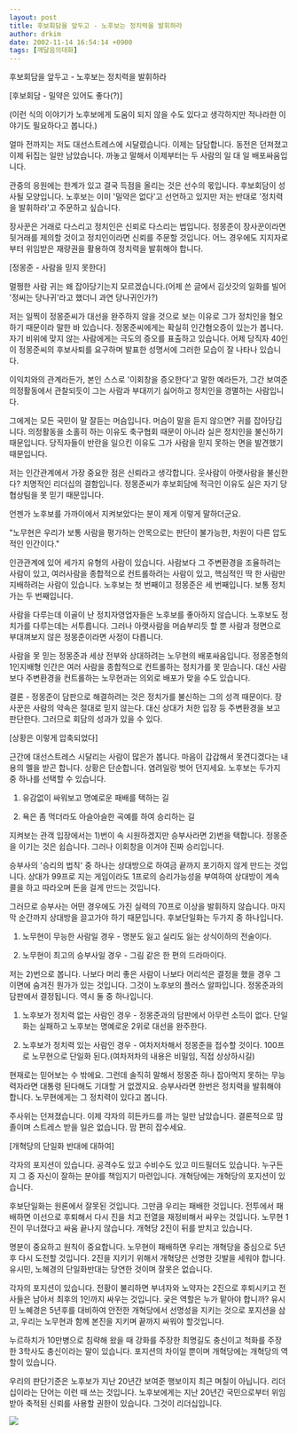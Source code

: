```yaml
---
layout: post
title: 후보회담을 앞두고 - 노후보는 정치력을 발휘하라
author: drkim
date: 2002-11-14 16:54:14 +0900
tags: [깨달음의대화]
---
```

후보회담을 앞두고 - 노후보는 정치력을 발휘하라
  

  
[후보회담 - 밀약은 있어도 좋다(?)]
  
(이런 식의 이야기가 노후보에게 도움이 되지 않을 수도 있다고 생각하지만 적나라한 이야기도 필요하다고 봅니다.)
  

  
얼마 전까지는 저도 대선스트레스에 시달렸습니다. 이제는 담담합니다. 동전은 던져졌고 이제 뒤집는 일만 남았습니다. 까놓고 말해서 이제부터는 두 사람의 일 대 일 배포싸움입니다.
  

  
관중의 응원에는 한계가 있고 결국 득점을 올리는 것은 선수의 몫입니다. 후보회담이 성사될 모양입니다. 노후보는 이미 '밀약은 없다'고 선언하고 있지만 저는 반대로 '정치력을 발휘하라'고 주문하고 싶습니다.
  

  
장사꾼은 거래로 다스리고 정치인은 신뢰로 다스리는 법입니다. 정몽준이 장사꾼이라면 뒷거래를 제의할 것이고 정치인이라면 신뢰를 주문할 것입니다. 어느 경우에도 지지자로부터 위임받은 재량권을 활용하여 정치력을 발휘해야 합니다.
  

  

  
[정몽준 - 사람을 믿지 못한다]
  
멀쩡한 사람 귀는 왜 잡아당기는지 모르겠습니다.(어제 쓴 글에서 김삿갓의 일화를 빌어 '정씨는 당나귀'라고 했더니 과연 당나귀인가?)
  

  
저는 일찍이 정몽준씨가 대선을 완주하지 않을 것으로 보는 이유로 그가 정치인을 혐오하기 때문이라 말한 바 있습니다. 정몽준씨에게는 확실히 인간혐오증이 있는가 봅니다. 자기 비위에 맞지 않는 사람에게는 극도의 증오를 표출하고 있습니다. 어제 당직자 40인이 정몽준씨의 후보사퇴를 요구하며 발표한 성명서에 그러한 모습이 잘 나타나 있습니다.
  

  
이익치와의 관계라든가, 본인 스스로 '이회창을 증오한다'고 말한 예라든가, 그간 보여준 의정활동에서 관찰되듯이 그는 사람과 부대끼기 싫어하고 정치인을 경멸하는 사람입니다.
  

  
그에게는 모든 국민이 말 잘듣는 머슴입니다. 머슴이 말을 듣지 않으면? 귀를 잡아당깁니다. 의정활동을 소홀히 하는 이유도 축구협회 때문이 아니라 실은 정치인을 불신하기 때문입니다. 당직자들이 반란을 일으킨 이유도 그가 사람을 믿지 못하는 면을 발견했기 때문입니다.
  

  
저는 인간관계에서 가장 중요한 점은 신뢰라고 생각합니다. 웃사람이 아랫사람을 불신한다? 치명적인 리더십의 결함입니다. 정몽준씨가 후보회담에 적극인 이유도 실은 자기 당 협상팀을 못 믿기 때문입니다.
  

  
언젠가 노후보를 가까이에서 지켜보았다는 분이 제게 이렇게 말하더군요.
  

  
"노무현은 우리가 보통 사람을 평가하는 안목으로는 판단이 불가능한, 차원이 다른 압도적인 인간이다."
  

  
인관관계에 있어 세가지 유형의 사람이 있습니다. 사람보다 그 주변환경을 조율하려는 사람이 있고, 여러사람을 종합적으로 컨트롤하려는 사람이 있고, 핵심적인 딱 한 사람만 지배하려는 사람이 있습니다. 노후보는 첫 번째이고 정몽준은 세 번째입니다. 보통 정치가는 두 번째입니다.
  

  
사람을 다루는데 이골이 난 정치자영업자들은 노후보를 좋아하지 않습니다. 노후보도 정치가를 다루는데는 서투릅니다. 그러나 아랫사람을 머슴부리듯 할 뿐 사람과 정면으로 부대껴보지 않은 정몽준이라면 사정이 다릅니다.
  

  
사람을 못 믿는 정몽준과 세상 전부와 상대하려는 노무현의 배포싸움입니다. 정몽준형의 1인지배형 인간은 여러 사람을 종합적으로 컨트롤하는 정치가를 못 믿습니다. 대신 사람보다 주변환경을 컨트롤하는 노무현과는 의외로 배포가 맞을 수도 있습니다.
  

  
결론 - 정몽준이 담판으로 해결하려는 것은 정치가를 불신하는 그의 성격 때문이다. 장사꾼은 사람의 약속은 절대로 믿지 않는다. 대신 상대가 처한 입장 등 주변환경을 보고 판단한다. 그러므로 회담의 성과가 있을 수 있다.
  

  

  
[상황은 이렇게 압축되었다]
  
근간에 대선스트레스 시달리는 사람이 많은가 봅니다. 마음이 갑갑해서 못견디겠다는 내용의 멜을 받곤 합니다. 상황은 단순합니다. 염려일랑 벗어 던지세요. 노후보는 두가지 중 하나를 선택할 수 있습니다.
  

  
1) 유감없이 싸워보고 명예로운 패배를 택하는 길
  
2) 욕은 좀 먹더라도 아슬아슬한 곡예를 하여 승리하는 길
  

  
지켜보는 관객 입장에서는 1)번이 속 시원하겠지만 승부사라면 2)번을 택합니다. 정몽준을 이기는 것은 쉽습니다. 그러나 이회창을 이겨야 진짜 승리입니다.
  

  
승부사의 '승리의 법칙' 중 하나는 상대방으로 하여금 끝까지 포기하지 않게 만드는 것입니다. 상대가 99프로 지는 게임이라도 1프로의 승리가능성을 부여하여 상대방이 계속 콜을 하고 따라오며 돈을 걸게 만드는 것입니다.
  

  
그러므로 승부사는 어떤 경우에도 가진 실력의 70프로 이상을 발휘하지 않습니다. 마지막 순간까지 상대방을 끌고가야 하기 때문입니다. 후보단일화는 두가지 중 하나입니다.
  

  
1) 노무현이 무능한 사람일 경우 - 명분도 잃고 실리도 잃는 상식이하의 전술이다.
  
2) 노무현이 최고의 승부사일 경우 - 그림 같은 한 편의 드라마이다.
  

  
저는 2)번으로 봅니다. 나보다 머리 좋은 사람이 나보다 어리석은 결정을 했을 경우 그 이면에 숨겨진 뭔가가 있는 것입니다. 그것이 노후보의 플러스 알파입니다. 정몽준과의 담판에서 결정됩니다. 역시 둘 중 하나입니다.
  

  
1) 노후보가 정치력 없는 사람인 경우 - 정몽준과의 담판에서 아무런 소득이 없다. 단일화는 실패하고 노후보는 명예로운 2위로 대선을 완주한다.
  

  
2) 노후보가 정치력 있는 사람인 경우 - 여차저차해서 정몽준을 접수할 것이다. 100프로 노무현으로 단일화 된다.(여차저차의 내용은 비밀임, 직접 상상하시길)
  

  
현재로는 믿어보는 수 밖에요. 그런데 솔직히 말해서 정몽준 하나 잡아먹지 못하는 무능력자라면 대통령 된다해도 기대할 거 없겠지요. 승부사라면 한번은 정치력을 발휘해야 합니다. 노무현에게는 그 정치력이 있다고 봅니다.
  

  
주사위는 던져졌습니다. 이제 각자의 히든카드를 까는 일만 남았습니다. 결론적으로 맘 졸이며 스트레스 받을 일은 없습니다. 맘 편히 잡수세요.
  

  

  
[개혁당의 단일화 반대에 대하여]
  
각자의 포지션이 있습니다. 공격수도 있고 수비수도 있고 미드필더도 있습니다. 누구든지 그 중 자신이 잘하는 분야를 책임지기 마련입니다. 개혁당에는 개혁당의 포지션이 있습니다.
  

  
후보단일화는 원론에서 잘못된 것입니다. 그만큼 우리는 패배한 것입니다. 전투에서 패배하면 이선으로 후퇴해서 다시 진을 치고 전열을 재정비해서 싸우는 것입니다. 노무현 1진이 무너졌다고 싸움 끝나지 않습니다. 개혁당 2진이 뒤를 받치고 있습니다.
  

  
명분이 중요하고 원칙이 중요합니다. 노무현이 패배하면 우리는 개혁당을 중심으로 5년후 다시 도전할 것입니다. 2진을 지키기 위해서 개혁당은 선명한 깃발을 세워야 합니다. 유시민, 노혜경의 단일화반대는 당연한 것이며 잘못은 없습니다.
  

  
각자의 포지션이 있습니다. 전황이 불리하면 부녀자와 노약자는 2진으로 후퇴시키고 전사들은 남아서 최후의 1인까지 싸우는 것입니다. 궂은 역할은 누가 맡아야 합니까? 유시민 노혜경은 5년후를 대비하여 안전한 개혁당에서 선명성을 지키는 것으로 포지션을 삼고, 우리는 노무현과 함께 본진을 지키며 끝까지 싸워야 할것입니다.
  

  
누르하치가 10만병으로 침략해 왔을 때 강화를 주장한 최명길도 충신이고 척화를 주장한 3학사도 충신이라는 말이 있습니다. 포지션의 차이일 뿐이며 개혁당에는 개혁당의 역할이 있습니다.
  

  
우리의 판단기준은 노후보가 지난 20년간 보여준 행보이지 최근 며칠이 아닙니다. 리더십이라는 단어는 이런 때 쓰는 것입니다. 노후보에게는 지난 20년간 국민으로부터 위임받아 축적된 신뢰를 사용할 권한이 있습니다. 그것이 리더십입니다.
  

  
![](http://drkimz.com/technote/board/private/upimg/1037180700.jpg)